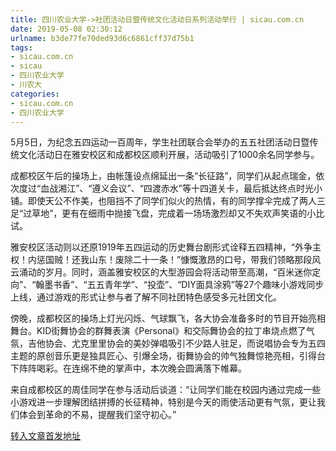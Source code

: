 ```yaml
---
title: 四川农业大学->社团活动日暨传统文化活动日系列活动举行 | sicau.com.cn
date: 2019-05-08 02:30:12
urlname: b3de77fe70ded93d6c6861cff37d75b1
tags: 
- sicau.com.cn
- sicau
- 四川农业大学
- 川农大
categories:
- sicau.com.cn
- 四川农业大学
---
```



5月5日，为纪念五四运动一百周年，学生社团联合会举办的五五社团活动日暨传统文化活动日在雅安校区和成都校区顺利开展，活动吸引了1000余名同学参与。

成都校区午后的操场上，由帐篷设点绵延出一条“长征路”，同学们从起点瑞金，依次度过“血战湘江”、“遵义会议”、“四渡赤水”等十四道关卡，最后抵达终点时光小铺。即使天公不作美，也阻挡不了同学们似火的热情，有的同学撑伞完成了两人三足“过草地”，更有在细雨中抛接飞盘，完成着一场场激烈却又不失欢声笑语的小比试。

雅安校区活动则以还原1919年五四运动的历史舞台剧形式诠释五四精神，“外争主权！内惩国贼！还我山东！废除二十一条！”慷慨激昂的口号，带我们领略那段风云涌动的岁月。同时，涵盖雅安校区的大型游园会将活动带至高潮，“百米迷你定向”、“翰墨书香”、“五五青年学”、“投壶”、“DIY面具涂鸦”等27个趣味小游戏同步上线，通过游戏的形式让参与者了解不同社团特色感受多元社团文化。

傍晚，成都校区的操场上灯光闪烁、气球飘飞，各大协会准备多时的节目开始亮相舞台。KID街舞协会的群舞表演《Personal》和交际舞协会的拉丁串烧点燃了气氛，吉他协会、尤克里里协会的美妙弹唱吸引不少路人驻足，而说唱协会专为五四主题的原创音乐更是独具匠心、引爆全场，街舞协会的帅气独舞惊艳亮相，引得台下阵阵喝彩。在连绵不绝的掌声中，本次晚会圆满落下帷幕。

来自成都校区的周佳同学在参与活动后谈道：“让同学们能在校园内通过完成一些小游戏进一步理解团结拼搏的长征精神，特别是今天的雨使活动更有气氛，更让我们体会到革命的不易，提醒我们坚守初心。”





[转入文章首发地址](https://news.sicau.edu.cn/info/1078/51060.htm)
